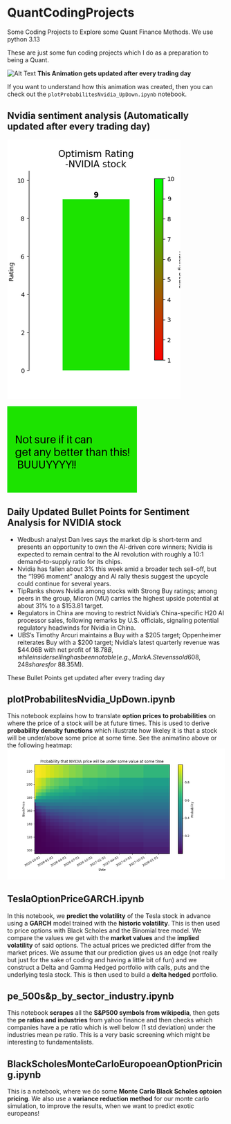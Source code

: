 # QuantCodingProjects
Some Coding Projects to Explore some Quant Finance Methods.
We use python 3.13

These are just some fun coding projects which I do as a preparation to being a Quant.

![Alt Text](./animations/probPriceUnder.gif)
**This Animation gets updated after every trading day**

If you want to understand how this animation was created, then you can check out the `plotProbabilitesNvidia_UpDown.ipynb` notebook.

## Nvidia sentiment analysis (Automatically updated after every trading day)
![image](./pictures/ratingPlot.png)

![image](./pictures/textRating.png)

## Daily Updated Bullet Points for Sentiment Analysis for NVIDIA stock
<!-- BulletPointStart -->
- Wedbush analyst Dan Ives says the market dip is short-term and presents an opportunity to own the AI-driven core winners; Nvidia is expected to remain central to the AI revolution with roughly a 10:1 demand-to-supply ratio for its chips.  
- Nvidia has fallen about 3% this week amid a broader tech sell-off, but the “1996 moment” analogy and AI rally thesis suggest the upcycle could continue for several years.  
- TipRanks shows Nvidia among stocks with Strong Buy ratings; among peers in the group, Micron (MU) carries the highest upside potential at about 31% to a $153.81 target.  
- Regulators in China are moving to restrict Nvidia’s China-specific H20 AI processor sales, following remarks by U.S. officials, signaling potential regulatory headwinds for Nvidia in China.  
- UBS’s Timothy Arcuri maintains a Buy with a $205 target; Oppenheimer reiterates Buy with a $200 target; Nvidia’s latest quarterly revenue was $44.06B with net profit of $18.78B, while insider selling has been notable (e.g., Mark A. Stevens sold 608,248 shares for ~$88.35M).  


<!-- BulletPointEnd -->
These Bullet Points get updated after every trading day
## plotProbabilitesNvidia_UpDown.ipynb

This notebook explains how to translate **option prices to probabilities** on where the price of a stock will be at future times. This is used to derive **probability density functions** which illustrate how likeley it is that a stock will be under/above some price at some time. See the animatino above or the following heatmap:
![image](./pictures/probPriceUnder.png)

## TeslaOptionPriceGARCH.ipynb

In this notebook, we **predict the volatility** of the Tesla stock in advance using a **GARCH** model trained with the **historic volatility**. This is then used to price options with Black Scholes and the Binomial tree model. We compare the values we get with the **market values** and the **implied volatility** of said options. The actual prices we predicted differ from the market prices. We assume that our prediction gives us an edge (not really but just for the sake of coding and having a little bit of fun) and we construct a Delta and Gamma Hedged portfolio with calls, puts and the underlying tesla stock.
This is then used to build a **delta hedged** portfolio.



## pe_500s&p_by_sector_industry.ipynb

This notebook **scrapes** all the **S&P500 symbols from wikipedia**, then gets the **pe ratios and industries** from yahoo finance and then checks which companies have a pe ratio which is well below (1 std deviation) under the industries mean pe ratio. This is a very basic screening which might be interesting to fundamentalists.



## BlackScholesMonteCarloEuropoeanOptionPricing.ipynb
This is a notebook, where we do some **Monte Carlo Black Scholes optoion pricing**. We also use a **variance reduction method** for our monte carlo simulation, to improve the results, when we want to predict exotic europeans!

